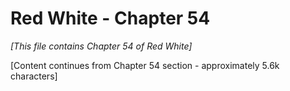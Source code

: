 # Red White - Chapter 54 

*[This file contains Chapter 54 of Red White]*

[Content continues from Chapter 54 section - approximately 5.6k characters]